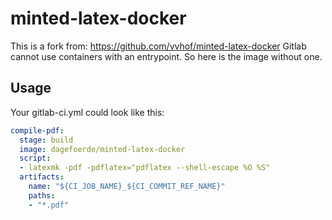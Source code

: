 # minted-latex-docker
This is a fork from: https://github.com/vvhof/minted-latex-docker
Gitlab cannot use containers with an entrypoint. 
So here is the image without one.

## Usage
Your gitlab-ci.yml could look like this:

```yml
compile-pdf:
  stage: build
  image: dagefoerde/minted-latex-docker
  script:     
  - latexmk -pdf -pdflatex="pdflatex --shell-escape %O %S" 
  artifacts:
    name: "${CI_JOB_NAME}_${CI_COMMIT_REF_NAME}"
    paths:
    - "*.pdf"
```
